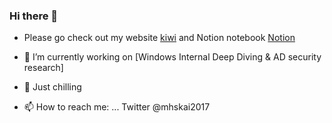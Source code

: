### Hi there 👋
- Please go check out my website [kiwi](https://www.kiwids.me/) and Notion notebook [Notion](https://www.notion.so/kiwids/Wonderland-23687c4bbeed4731a7c665ce72f8a3ea)

- 🔭 I’m currently working on [Windows Internal Deep Diving & AD security research]

- 🌱 Just chilling 

- 📫 How to reach me: ... Twitter @mhskai2017

<!--
**kiwids0220/kiwids0220** is a ✨ _special_ ✨ repository because its `README.md` (this file) appears on your GitHub profile.



